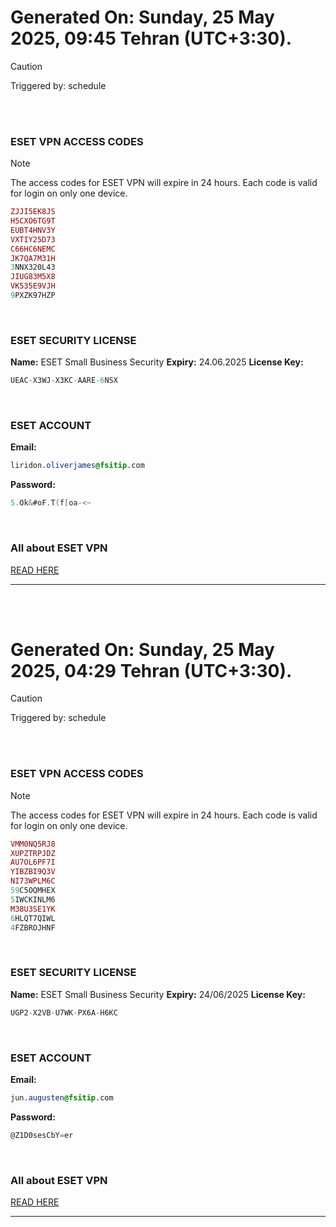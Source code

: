 # Generated On: Sunday, 25 May 2025, 09:45 Tehran (UTC+3:30).

> [!CAUTION]
> Triggered by: schedule

<br><br>

### ESET VPN ACCESS CODES

> [!NOTE]
> The access codes for ESET VPN will expire in 24 hours.
> Each code is valid for login on only one device.

```ruby
ZJJI5EK8JS
H5CXO6TG9T
EUBT4HNV3Y
VXTIY25D73
C66HC6NEMC
JK7QA7M31H
3NNX320L43
JIUG83M5X8
VK535E9VJH
9PXZK97HZP
```

<br>

### ESET SECURITY LICENSE

**Name:** ESET Small Business Security
**Expiry:** 24.06.2025
**License Key:**

```POV-Ray SDL
UEAC-X3WJ-X3KC-AARE-6NSX
```

<br>

### ESET ACCOUNT

**Email:**

```CSS
liridon.oliverjames@fsitip.com
```

**Password:**

```POV-Ray SDL
5.Ok&#oF.T(f[oa-<~
```

<br>

### All about ESET VPN

[READ HERE](https://t.me/F_NiREvil/2113)

---

<br><br>

# Generated On: Sunday, 25 May 2025, 04:29 Tehran (UTC+3:30).

> [!CAUTION]
> Triggered by: schedule

<br><br>

### ESET VPN ACCESS CODES

> [!NOTE]
> The access codes for ESET VPN will expire in 24 hours.
> Each code is valid for login on only one device.

```ruby
VMM0NQ5RJ8
XUPZTRPJDZ
AU7OL6PF7I
YIBZBI9Q3V
NI73WPLM6C
59C5OQMHEX
5IWCKINLM6
M38U3SE1YK
6HLQT7QIWL
4FZBROJHNF
```

<br>

### ESET SECURITY LICENSE

**Name:** ESET Small Business Security
**Expiry:** 24/06/2025
**License Key:**

```POV-Ray SDL
UGP2-X2VB-U7WK-PX6A-H6KC
```

<br>

### ESET ACCOUNT

**Email:**

```CSS
jun.augusten@fsitip.com
```

**Password:**

```POV-Ray SDL
@Z1D0sesCbY=er
```

<br>

### All about ESET VPN

[READ HERE](https://t.me/F_NiREvil/2113)

---

<br><br>

